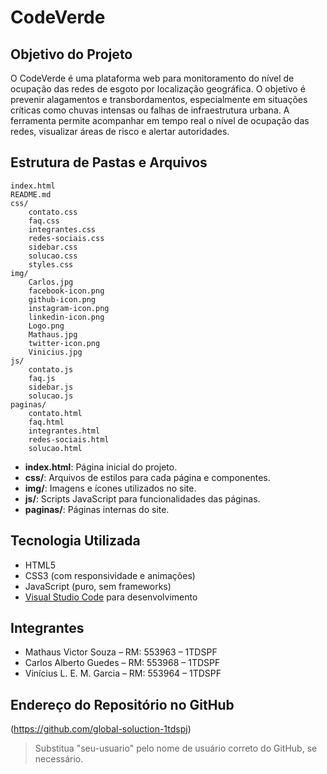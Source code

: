 # CodeVerde

## Objetivo do Projeto

O CodeVerde é uma plataforma web para monitoramento do nível de ocupação das redes de esgoto por localização geográfica. O objetivo é prevenir alagamentos e transbordamentos, especialmente em situações críticas como chuvas intensas ou falhas de infraestrutura urbana. A ferramenta permite acompanhar em tempo real o nível de ocupação das redes, visualizar áreas de risco e alertar autoridades.

## Estrutura de Pastas e Arquivos

```
index.html
README.md
css/
    contato.css
    faq.css
    integrantes.css
    redes-sociais.css
    sidebar.css
    solucao.css
    styles.css
img/
    Carlos.jpg
    facebook-icon.png
    github-icon.png
    instagram-icon.png
    linkedin-icon.png
    Logo.png
    Mathaus.jpg
    twitter-icon.png
    Vinicius.jpg
js/
    contato.js
    faq.js
    sidebar.js
    solucao.js
paginas/
    contato.html
    faq.html
    integrantes.html
    redes-sociais.html
    solucao.html
```

- **index.html**: Página inicial do projeto.
- **css/**: Arquivos de estilos para cada página e componentes.
- **img/**: Imagens e ícones utilizados no site.
- **js/**: Scripts JavaScript para funcionalidades das páginas.
- **paginas/**: Páginas internas do site.

## Tecnologia Utilizada

- HTML5
- CSS3 (com responsividade e animações)
- JavaScript (puro, sem frameworks)
- [Visual Studio Code](https://code.visualstudio.com/) para desenvolvimento

## Integrantes

- Mathaus Victor Souza – RM: 553963 – 1TDSPF
- Carlos Alberto Guedes – RM: 553968 – 1TDSPF
- Vinícius L. E. M. Garcia – RM: 553964 – 1TDSPF

## Endereço do Repositório no GitHub

(https://github.com/global-soluction-1tdspj)

> Substitua "seu-usuario" pelo nome de usuário correto do GitHub, se necessário.